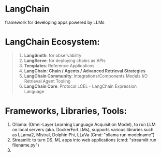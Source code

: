 # LangChain
framework for developing apps powered by LLMs

# **LangChain Ecosystem:**
 >    1. **LangSmith**: for observability
 >    2. **LangServe**: for deploying chains as APIs
 >    3. **Templates**: Reference Applications
 >   4. **LangChain: Chain / Agents / Advanced Retrieval Strategies**
 >  5. **LangChain Community**: Integrations/Components
                    Models I/O
                    Retrieval
                    Agent Tooling
 >  6. **LangChain Core**: Protocol
                    LCEL - LangChain Expression Language

# Frameworks, Libraries, Tools:
 <ol>
  <li>Ollama: (Omni-Layer Learning Language Acquisition Model),
      to run LLM on local servers (aka. DockerForLLMs), supports various libraries such as LLama2, Mistral, Dolphin Phi, LLaVa (Cmd: "ollama run modelname") </li>
  <li>Streamlit: to turn DS, ML apps into web applications (cmd: "streamlit run filename.py") </li>
  <li> </li>
 </ol>
